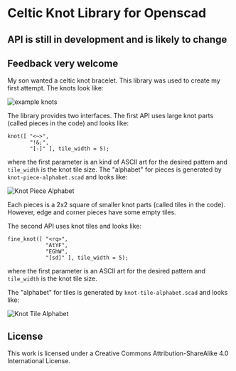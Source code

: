 Celtic Knot Library for Openscad
================================

API is still in development and is likely to change
---------------------------------------------------

Feedback very welcome
---------------------

My son wanted a celtic knot bracelet.  This library was used to create
my first attempt.  The knots look like:

![example knots](https://github.com/beanz/celtic-knot-scad/raw/master/doc/knots.jpg "Example Knots")

The library provides two interfaces.  The first API uses large knot
parts (called pieces in the code) and looks like:

    knot([ "<~>",
           "!&;",
           "[-]" ], tile_width = 5);

where the first parameter is an kind of ASCII art for the desired
pattern and ```tile_width``` is the knot tile size.  The "alphabet" for
pieces is generated by ```knot-piece-alphabet.scad``` and looks like:

![Knot Piece Alphabet](https://github.com/beanz/celtic-knot-scad/raw/master/doc/piece-alphabet.jpg "Knot Piece Alphabet")

Each pieces is a 2x2 square of smaller knot parts (called tiles in the
code).  However, edge and corner pieces have some empty tiles.

The second API uses knot tiles and looks like:

    fine_knot([ "<rq>",
                "AtYF",
                "EGhW",
                "[sd]" ], tile_width = 5);

where the first parameter is an ASCII art for the desired pattern and
```tile_width``` is the knot tile size.

The "alphabet" for tiles is generated by ```knot-tile-alphabet.scad``` and
looks like:

![Knot Tile Alphabet](https://github.com/beanz/celtic-knot-scad/raw/master/doc/tile-alphabet.jpg "Knot Tile Alphabet")


License
-------

This work is licensed under a Creative Commons Attribution-ShareAlike
4.0 International License.
